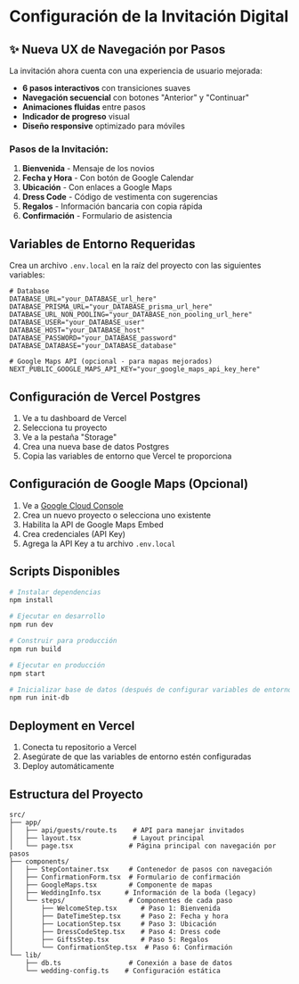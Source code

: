 # Configuración de la Invitación Digital

## ✨ Nueva UX de Navegación por Pasos

La invitación ahora cuenta con una experiencia de usuario mejorada:

- **6 pasos interactivos** con transiciones suaves
- **Navegación secuencial** con botones "Anterior" y "Continuar"
- **Animaciones fluidas** entre pasos
- **Indicador de progreso** visual
- **Diseño responsive** optimizado para móviles

### Pasos de la Invitación:
1. **Bienvenida** - Mensaje de los novios
2. **Fecha y Hora** - Con botón de Google Calendar
3. **Ubicación** - Con enlaces a Google Maps
4. **Dress Code** - Código de vestimenta con sugerencias
5. **Regalos** - Información bancaria con copia rápida
6. **Confirmación** - Formulario de asistencia

## Variables de Entorno Requeridas

Crea un archivo `.env.local` en la raíz del proyecto con las siguientes variables:

```env
# Database
DATABASE_URL="your_DATABASE_url_here"
DATABASE_PRISMA_URL="your_DATABASE_prisma_url_here"
DATABASE_URL_NON_POOLING="your_DATABASE_non_pooling_url_here"
DATABASE_USER="your_DATABASE_user"
DATABASE_HOST="your_DATABASE_host"
DATABASE_PASSWORD="your_DATABASE_password"
DATABASE_DATABASE="your_DATABASE_database"

# Google Maps API (opcional - para mapas mejorados)
NEXT_PUBLIC_GOOGLE_MAPS_API_KEY="your_google_maps_api_key_here"
```

## Configuración de Vercel Postgres

1. Ve a tu dashboard de Vercel
2. Selecciona tu proyecto
3. Ve a la pestaña "Storage"
4. Crea una nueva base de datos Postgres
5. Copia las variables de entorno que Vercel te proporciona

## Configuración de Google Maps (Opcional)

1. Ve a [Google Cloud Console](https://console.cloud.google.com/)
2. Crea un nuevo proyecto o selecciona uno existente
3. Habilita la API de Google Maps Embed
4. Crea credenciales (API Key)
5. Agrega la API Key a tu archivo `.env.local`

## Scripts Disponibles

```bash
# Instalar dependencias
npm install

# Ejecutar en desarrollo
npm run dev

# Construir para producción
npm run build

# Ejecutar en producción
npm start

# Inicializar base de datos (después de configurar variables de entorno)
npm run init-db
```

## Deployment en Vercel

1. Conecta tu repositorio a Vercel
2. Asegúrate de que las variables de entorno estén configuradas
3. Deploy automáticamente

## Estructura del Proyecto

```
src/
├── app/
│   ├── api/guests/route.ts    # API para manejar invitados
│   ├── layout.tsx             # Layout principal
│   └── page.tsx              # Página principal con navegación por pasos
├── components/
│   ├── StepContainer.tsx     # Contenedor de pasos con navegación
│   ├── ConfirmationForm.tsx  # Formulario de confirmación
│   ├── GoogleMaps.tsx        # Componente de mapas
│   ├── WeddingInfo.tsx      # Información de la boda (legacy)
│   └── steps/                # Componentes de cada paso
│       ├── WelcomeStep.tsx      # Paso 1: Bienvenida
│       ├── DateTimeStep.tsx     # Paso 2: Fecha y hora
│       ├── LocationStep.tsx     # Paso 3: Ubicación
│       ├── DressCodeStep.tsx    # Paso 4: Dress code
│       ├── GiftsStep.tsx        # Paso 5: Regalos
│       └── ConfirmationStep.tsx  # Paso 6: Confirmación
└── lib/
    ├── db.ts                 # Conexión a base de datos
    └── wedding-config.ts    # Configuración estática
```
